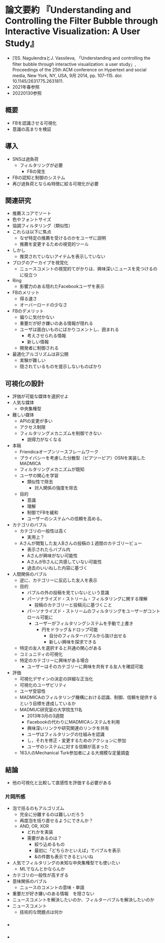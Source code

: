 <!-- tex script for md -->
<script type="text/javascript" async src="https://cdnjs.cloudflare.com/ajax/libs/mathjax/2.7.7/MathJax.js?config=TeX-MML-AM_CHTML">
</script>
<script type="text/x-mathjax-config">
 MathJax.Hub.Config({
 tex2jax: {
 inlineMath: [['$', '$'] ],
 displayMath: [ ['$$','$$'], ["\\[","\\]"] ]
 }
 });
</script>

# 論文要約 『Understanding and Controlling the Filter Bubble through Interactive Visualization: A User Study』

- [1]S. NagulendraとJ. Vassileva, 「Understanding and controlling the filter bubble through interactive visualization: a user study」, Proceedings of the 25th ACM conference on Hypertext and social media, New York, NY, USA, 9月 2014, pp. 107–115. doi: 10.1145/2631775.2631811.
- 2021年春参照
- 20220130参照

<!-- -------------------- -->

## 概要
- FBを認識させる可視化
- 意識の高まりを検証

<!-- -------------------- -->

## 導入
- SNSは過負荷
    - フィルタリングが必要
        - FBの発生
- FBの認知と制御のシステム
- 再び過負荷とならぬ特徴に絞る可視化が必要

<!-- -------------------- -->

## 関連研究
- 推薦スコアでソート
- 色やフォントサイズ
- 協調フィルタリング（類似性）
- これらは以下に焦点
    - なぜ特定の推薦を受けるのかをユーザに説明
    - 推薦を変更するための視覚的ツール
- しかし
    - 推奨されていないアイテムを表示していない
- ブログのアーカイブを視覚化
    - ニュースコメントの視覚的てがかりは、興味深いニュースを見つけるのに役立つ
- Ring
    - 影響力のある隠れたFacebookユーザを表示
- FBのメリット
    - 得る速さ
    - オーバーロードの少なさ
- FBのデメリット
    - 偏りに気付かない
    - 重要だが好き嫌いのある情報が隠れる
    - ユーザは面白いものにばかりコメントし、囲まれる
        - 考えさせられる情報
        - 新しい情報
    - 開発者に制御される
- 最適化アルゴリズムは非公開
    - 実験が難しい
    - 隠されているものを提示しないものばかり

## 可視化の設計 
- 評価が可能な媒体を選択せよ
- 人気な媒体
    - 中央集権型
- 難しい媒体
    - APIの変更が多い
    - アクセス制限
    - フィルタリングメカニズムを制御できない
        - 説得力がなくなる
- 本稿
    - Friendicaオープンソースフレームワーク
    - プライバシーを考慮した分散型（ピアツーピア）OSNを実装したMADMICA
    - フィルタリングメカニズムが既知
    - ユーザの関心を学習
        - 類似性で除去
            - 対人関係の強度を除去
    - 目的
        - 意識
        - 理解
        - 制御でFBを緩和
        - ユーザーのシステムへの信頼を高める。
- カテゴリのバブル
    - カテゴリの一般性は高く
        - 実用上？
    - Aさんが閲覧した友人Bさんの投稿の１週間のカテゴリービュー
        - 表示されたらバブル内
        - Aさんが興味がない可能性
        - AさんがBさんに共感していない可能性
        - 過去のいいねした内容に基づく
- 人間関係のバブル
    - 逆に、カテゴリーに反応した友人を表示
    - 目的
        - バブルの外の投稿を見ていないという意識
        - パーソナライズド・ストリーム・フィルタリングに関する理解
            - 投稿のカテゴリーと投稿元に基づくこと
        - パーソナライズド・ストリームのフィルタリングをユーザーがコントロール可能に
            - ユーザーがフィルタリングシステムを手動で上書き
                - 円をドラッグ＆ドロップ可能
                    - 自分のフィルターバブルから抜け出せる
                    - 新しい興味を探求できる
    - 特定の友人を選択すると共通の関心がある
    - コミュニティの可視化
    - 特定のカテゴリーに興味がある場合
        - ユーザーはそのカテゴリーに興味を共有する友人を確認可能
- 評価
    - 可視化デザインの決定の詳細な正当化
    - 可視化のユーザビリティ
    - ユーザ受容性
    - MADMICAのフィルタリング機構における認識、制御、信頼を提供するという目標を達成しているか
    - MADMUC研究室の大学院生11名
        - 2013年3月の3週間
        - Facebookの代わりにMADMICAシステムを利用
        - 興味深いリンクや研究関連のリンクを共有
        - ユーザはフィルタリングの仕組みを認識
        - し，それを修正・変更するためのアクションに参加
        - ユーザのシステムに対する信頼が高まった
    - 163人のMechanical Turk参加者による大規模な定量調査

<!-- -------------------- -->

## 結論
- 他の可視化と比較して直感性を評価する必要がある

### 片岡所感
- 泡で括るのもアルゴリズム
    - 完全に分離するのは難しいだろう
    - 再度泡を括り直せるようにできんか？
    - AND, OR, XOR
        - どれかを実装
        - 需要があるのは？
            - 絞り込めるもの
            - 最初に「どちらかといえば」でバブルを表示
            - &の件数も表示できるといいね
- 人気でフィルタリングの未知な中央集権型でも使いたい
    - MLでなんとかならんか
- カテゴリの一般性が高すぎる
- 意味関係のバブル
    - ニュースのコメントの意味・単語
- 重要だが好き嫌いのある情報　を隠さない
- ニュースコメントを解決したいのか、フィルターバブルを解決したいのか
- ニュースコメント
    - 技術的な問題点は何か

### 
- 

### 
- 

